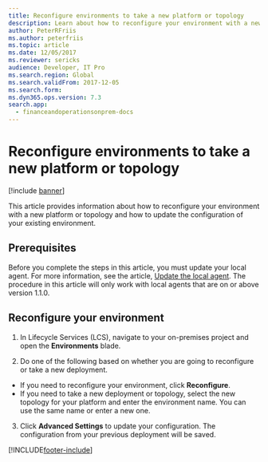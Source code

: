 ```yaml
---
title: Reconfigure environments to take a new platform or topology
description: Learn about how to reconfigure your environment with a new platform or topology and how to update the configuration of your existing environment.
author: PeterRFriis
ms.author: peterfriis
ms.topic: article
ms.date: 12/05/2017
ms.reviewer: sericks
audience: Developer, IT Pro
ms.search.region: Global
ms.search.validFrom: 2017-12-05
ms.search.form: 
ms.dyn365.ops.version: 7.3
search.app:
  - financeandoperationsonprem-docs
---
```

# Reconfigure environments to take a new platform or topology

[!include [banner](../includes/banner.md)]

This article provides information about how to reconfigure your environment with a new platform or topology and how to update the configuration of your existing environment.  

## Prerequisites
Before you complete the steps in this article, you must update your local agent. For more information, see the article, [Update the local agent](update-local-agent.md). The procedure in this article will only work with local agents that are on or above version 1.1.0. 

## Reconfigure your environment

1. In Lifecycle Services (LCS), navigate to your on-premises project and open the **Environments** blade. 

2. Do one of the following based on whether you are going to reconfigure or take a new deployment.

- If you need to reconfigure your environment, click **Reconfigure**.
- If you need to take a new deployment or topology, select the new topology for your platform and enter the environment name. You can use the same name or enter a new one. 
  
3. Click **Advanced Settings** to update your configuration. The configuration from your previous deployment will be saved. 


[!INCLUDE[footer-include](../../../includes/footer-banner.md)]
